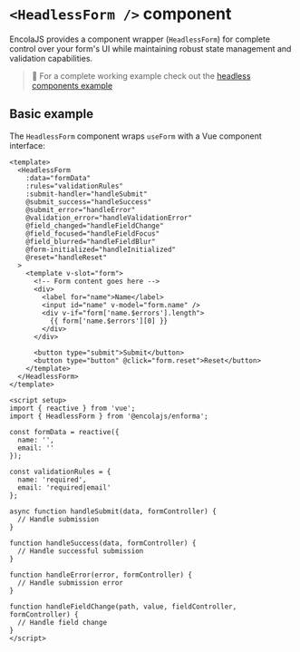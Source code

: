 # `<HeadlessForm />` component

<!-- 
This page should provide:
1. Overview of useForm composable and HeadlessForm component
2. API reference for returned properties and methods
3. Basic implementation examples
4. Form state management
5. Handling validation and submission
6. Integration with fields and other components
7. Common patterns and best practices
8. Advanced usage examples
-->

<TabNav :items="[
    { label: 'Usage', link: '/headless-forms/form' },
    { label: 'API', link: '/headless-forms/form_api' },
]" />

EncolaJS provides a component wrapper (`HeadlessForm`) for complete control over your form's UI while maintaining robust state management and validation capabilities.

> :notebook_with_decorative_cover: For a complete working example check out the [headless components example](/examples/headless-components.md)

## Basic example

The `HeadlessForm` component wraps `useForm` with a Vue component interface:

```vue
<template>
  <HeadlessForm
    :data="formData"
    :rules="validationRules"
    :submit-handler="handleSubmit"
    @submit_success="handleSuccess"
    @submit_error="handleError"
    @validation_error="handleValidationError"
    @field_changed="handleFieldChange"
    @field_focused="handleFieldFocus"
    @field_blurred="handleFieldBlur"
    @form-initialized="handleInitialized"
    @reset="handleReset"
  >
    <template v-slot="form">
      <!-- Form content goes here -->
      <div>
        <label for="name">Name</label>
        <input id="name" v-model="form.name" />
        <div v-if="form['name.$errors'].length">
          {{ form['name.$errors'][0] }}
        </div>
      </div>
        
      <button type="submit">Submit</button>
      <button type="button" @click="form.reset">Reset</button>
    </template>
  </HeadlessForm>
</template>

<script setup>
import { reactive } from 'vue';
import { HeadlessForm } from '@encolajs/enforma';

const formData = reactive({
  name: '',
  email: ''
});

const validationRules = {
  name: 'required',
  email: 'required|email'
};

async function handleSubmit(data, formController) {
  // Handle submission
}

function handleSuccess(data, formController) {
  // Handle successful submission
}

function handleError(error, formController) {
  // Handle submission error
}

function handleFieldChange(path, value, fieldController, formController) {
  // Handle field change
}
</script>
```